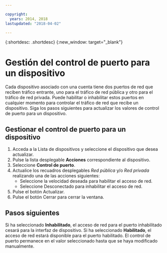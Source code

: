 ```yaml
---

copyright:
  years: 2014, 2018
lastupdated: "2018-04-02"

---
```


{:shortdesc: .shortdesc}
{:new_window: target="_blank"}

# Gestión del control de puerto para un dispositivo

Cada dispositivo asociado con una cuenta tiene dos puertos de red que reciben tráfico entrante, uno para el tráfico de red pública y otro para el tráfico de red privada. Puede habilitar o inhabilitar estos puertos en cualquier momento para controlar el tráfico de red que recibe un dispositivo. Siga los pasos siguientes para actualizar los valores de control de puerto para un dispositivo.

## Gestionar el control de puerto para un dispositivo

1. Acceda a la Lista de dispositivos y seleccione el dispositivo que desea actualizar.  
2. Pulse la lista desplegable **Acciones** correspondiente al dispositivo.
3. Seleccione **Control de puerto**.
4. Actualice los recuadros desplegables *Red pública* y/o *Red privada* realizando una de las acciones siguientes:
   * Seleccione la velocidad deseada para habilitar el acceso de red.
   * Seleccione Desconectado para inhabilitar el acceso de red.
5. Pulse el botón Actualizar.
6. Pulse el botón Cerrar para cerrar la ventana.

## Pasos siguientes

Si ha seleccionado **Inhabilitado**, el acceso de red para el puerto inhabilitado cesará para la interfaz de dispositivo. Si ha seleccionado **Habilitado**, el acceso de red estará disponible para el puerto habilitado. El control de puerto permanece en el valor seleccionado hasta que se haya modificado manualmente.
